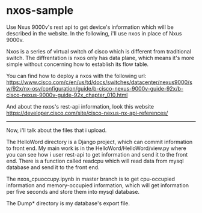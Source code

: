 # nxos-sample
Use Nxus 9000v's rest api to get device's information which will be described in the website.
In the following, i'll use nxos in place of Nxus 9000v.

Nxos is a series of virtual switch of cisco which is different from traditional switch.
The diffrentation is nxos only has data plane, which means it's more simple without concerning how to establish its flow table.

You can find how to deploy a nxos with the following url:
    https://www.cisco.com/c/en/us/td/docs/switches/datacenter/nexus9000/sw/92x/nx-osv/configuration/guide/b-cisco-nexus-9000v-guide-92x/b-cisco-nexus-9000v-guide-92x_chapter_010.html
    
    
And about the nxos's rest-api information, look this website
    https://developer.cisco.com/site/cisco-nexus-nx-api-references/
    
************************************************************************************
Now, i'll talk about the files that i upload.

The HelloWord directory is a Django project, which can commit information to front end.
My main work is in the HelloWord/HelloWord/view.py where you can see how i user rest-api to get information and send it to the front end. 
There is a function called readcpu which will read data from mysql database and send it to the front end.

The nxos_cpuoccupy.ipynb in master branch is to get cpu-occupied information and memory-occupied information, which will get information per five seconds and store them into mysql database.

The Dump* directory is my database's export file.




